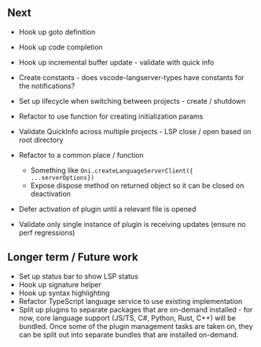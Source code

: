 ## Next
- Hook up goto definition
- Hook up code completion
- Hook up incremental buffer update - validate with quick info
- Create constants - does vscode-langserver-types have constants for the notifications?
- Set up lifecycle when switching between projects - create / shutdown
- Refactor to use function for creating initialization params

- Validate QuickInfo across multiple projects - LSP close / open based on root directory

- Refactor to a common place / function
    - Something like `Oni.createLanguageServerClient({ ...serverOptions})`
    - Expose dispose method on returned object so it can be closed on deactivation

- Defer activation of plugin until a relevant file is opened
- Validate only single instance of plugin is receiving updates (ensure no perf regressions)

## Longer term / Future work
- Set up status bar to show LSP status
- Hook up signature helper
- Hook up syntax highlighting
- Refactor TypeScript language service to use existing implementation
- Split up plugins to separate packages that are on-demand installed - for now, core language support (JS/TS, C#, Python, Rust, C++) will be bundled. Once some of the plugin management tasks are taken on, they can be split out into separate bundles that are installed on-demand.

